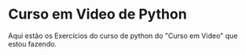 # Curso em Video de Python

Aqui estão os Exercícios do curso de python do "Curso em Video" que estou fazendo.
